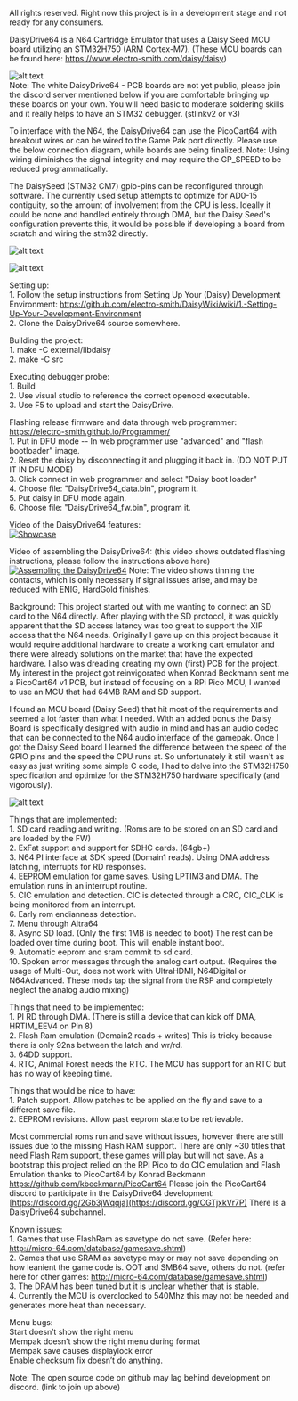 All rights reserved. Right now this project is in a development stage and not ready for any consumers.

DaisyDrive64 is a N64 Cartridge Emulator that uses a Daisy Seed MCU board utilizing an STM32H750 (ARM Cortex-M7).
(These MCU boards can be found here: https://www.electro-smith.com/daisy/daisy)

![alt text](https://github.com/MasonStooksbury/DaisyDrive64/blob/master/pictures/DaisyDrive64.jpg?raw=true) \
Note: The white DaisyDrive64 - PCB boards are not yet public, please join the discord server mentioned below if you are comfortable bringing up these boards on your own.
You will need basic to moderate soldering skills and it really helps to have an STM32 debugger. (stlinkv2 or v3)

To interface with the N64, the DaisyDrive64 can use the PicoCart64 with breakout wires or can be wired to the Game Pak port directly. Please use the below connection diagram, while boards are being finalized. Note: Using wiring diminishes the signal integrity and may require the GP_SPEED to be reduced programmatically.

The DaisySeed (STM32 CM7) gpio-pins can be reconfigured through software. The currently used setup attempts to optimize for AD0-15 contiguity, so the amount of involvement from the CPU is less. Ideally it could be none and handled entirely through DMA, but the Daisy Seed's configuration prevents this, it would be possible if developing a board from scratch and wiring the stm32 directly.

![alt text](https://github.com/MasonStooksbury/DaisyDrive64/blob/master/pictures/daisydrive64pinout.png?raw=true)

![alt text](https://github.com/MasonStooksbury/DaisyDrive64/blob/master/pictures/n64pinout.JPG?raw=true)

Setting up: \
	1. Follow the setup instructions from Setting Up Your (Daisy) Development Environment: https://github.com/electro-smith/DaisyWiki/wiki/1.-Setting-Up-Your-Development-Environment \
	2. Clone the DaisyDrive64 source somewhere.

Building the project: \
	1. make -C external/libdaisy \
        2. make -C src

Executing debugger probe: \
	1. Build \
	2. Use visual studio to reference the correct openocd executable. \
	3. Use F5 to upload and start the DaisyDrive.

Flashing release firmware and data through web programmer: https://electro-smith.github.io/Programmer/ \
	1. Put in DFU mode -- In web programmer use "advanced" and "flash bootloader" image. \
	2. Reset the daisy by disconnecting it and plugging it back in. (DO NOT PUT IT IN DFU MODE) \
	3. Click connect in web programmer and select "Daisy boot loader" \
	4. Choose file: "DaisyDrive64_data.bin", program it. \
	5. Put daisy in DFU mode again. \
	6. Choose file: "DaisyDrive64_fw.bin", program it.

Video of the DaisyDrive64 features: \
[![Showcase](https://img.youtube.com/vi/9KxwnyBOTx4/0.jpg)](https://www.youtube.com/watch?v=9KxwnyBOTx4)

Video of assembling the DaisyDrive64: (this video shows outdated flashing instructions, please follow the instructions above here) \
[![Assembling the DaisyDrive64](https://img.youtube.com/vi/Yn7m13Sy0nY/1.jpg)](https://www.youtube.com/watch?v=Yn7m13Sy0nY)
Note: The video shows tinning the contacts, which is only necessary if signal issues arise, and may be reduced with ENIG, HardGold finishes.

Background:
This project started out with me wanting to connect an SD card to the N64 directly. After playing with the SD protocol, it was quickly apparent that the SD access latency was too great to support the XIP access that the N64 needs. Originally I gave up on this project because it would require additional hardware to create a working cart emulator and there were already solutions on the market that have the expected hardware. I also was dreading creating my own (first) PCB for the project. My interest in the project got reinvigorated when Konrad Beckmann sent me a PicoCart64 v1 PCB, but instead of focusing on a RPi Pico MCU, I wanted to use an MCU that had 64MB RAM and SD support. 

I found an MCU board (Daisy Seed) that hit most of the requirements and seemed a lot faster than what I needed. With an added bonus the Daisy Board is specifically designed with audio in mind and has an audio codec that can be connected to the N64 audio interface of the gamepak.
Once I got the Daisy Seed board I learned the difference between the speed of the GPIO pins and the speed the CPU runs at. So unfortunately it still wasn't as easy as just writing some simple C code, I had to delve into the STM32H750 specification and optimize for the STM32H750 hardware specifically (and vigorously).

![alt text](https://github.com/MasonStooksbury/DaisyDrive64/blob/master/pictures/wires.jpg?raw=true)

Things that are implemented: \
    1. SD card reading and writing. (Roms are to be stored on an SD card and are loaded by the FW) \
    2. ExFat support and support for SDHC cards. (64gb+) \
    3. N64 PI interface at SDK speed (Domain1 reads). Using DMA address latching, interrupts for RD responses. \
    4. EEPROM emulation for game saves. Using LPTIM3 and DMA. The emulation runs in an interrupt routine. \
    5. CIC emulation and detection. CIC is detected through a CRC, CIC_CLK is being monitored from an interrupt. \
    6. Early rom endianness detection. \
    7. Menu through Altra64 \
    8. Async SD load. (Only the first 1MB is needed to boot) The rest can be loaded over time during boot. This will enable instant boot. \
    9. Automatic eeprom and sram commit to sd card. \
   10. Spoken error messages through the analog cart output. (Requires the usage of Multi-Out, does not work with UltraHDMI, N64Digital or N64Advanced. These mods tap the signal from the RSP and completely neglect the analog audio mixing)

Things that need to be implemented: \
    1. PI RD through DMA. (There is still a device that can kick off DMA, HRTIM_EEV4 on Pin 8) \
    2. Flash Ram emulation (Domain2 reads + writes) This is tricky because there is only 92ns between the latch and wr/rd. \
    3. 64DD support. \
    4. RTC, Animal Forest needs the RTC. The MCU has support for an RTC but has no way of keeping time.
	
Things that would be nice to have: \
    1. Patch support. Allow patches to be applied on the fly and save to a different save file. \
    2. EEPROM revisions. Allow past eeprom state to be retrievable. 

Most commercial roms run and save without issues, however there are still issues due to the missing Flash RAM support. There are only ~30 titles that need Flash Ram support, these games will play but will not save.
As a bootstrap this project relied on the RPI Pico to do CIC emulation and Flash Emulation thanks to PicoCart64 by Konrad Beckmann https://github.com/kbeckmann/PicoCart64
Please join the PicoCart64 discord to participate in the DaisyDrive64 development: [https://discord.gg/2Gb3jWqqja](https://discord.gg/CGTjxkVr7P)
There is a DaisyDrive64 subchannel.

Known issues: \
    1. Games that use FlashRam as savetype do not save. (Refer here: http://micro-64.com/database/gamesave.shtml) \
    2. Games that use SRAM as savetype may or may not save depending on how leanient the game code is. OOT and SMB64 save, others do not. (refer here for other games: http://micro-64.com/database/gamesave.shtml) \
    3. The DRAM has been tuned but it is unclear whether that is stable. \
    4. Currently the MCU is overclocked to 540Mhz this may not be needed and generates more heat than necessary.

Menu bugs: \
  Start doesn’t show the right menu \
  Mempak doesn’t show the right menu during format \
  Mempak save causes displaylock error \
  Enable checksum fix doesn’t do anything.

Note: The open source code on github may lag behind development on discord. (link to join up above)
